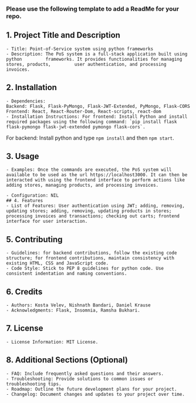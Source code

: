 ### Please use the following template to add a ReadMe for your repo.

## 1. Project Title and Description
    - Title: Point-of-Service system using python frameworks
    - Description: The PoS system is a full-stack application built using python         frameworks. It provides functionalities for managing stores, products,         user authentication, and processing invoices.
## 2. Installation
    - Dependencies: 
    Backend: Flask, Flask-PyMongo, Flask-JWT-Extended, PyMongo, Flask-CORS
    Frontend: React, React-Router-Dom, React-scripts, react-dom
    - Installation Instructions: For frontend: Install Python and install required packages using the following command: `pip install flask flask-pymongo flask-jwt-extended pymongo flask-cors`.

For backend: Install python and type `npm install` and then `npm start`.

## 3. Usage
    - Examples: Once the commands are executed, the PoS system will available to be used as the url https://localhost3000. It can then be interacted with using the frontend interface to perform actions like adding stores, managing products, and processing invoices.

    - Configuration: NIL
    ## 4. Features
    - List of Features: User authentication using JWT; adding, removing, updating stores; adding, removing, updating products in stores; processing invoices and transactions; checking out carts; frontend interface for user interaction.

## 5. Contributing
    - Guidelines: for backend contributions, follow the existing code structure; for frontend contributions, maintain consistency with existing HTML, CSS and JavaScript code.
    - Code Style: Stick to PEP 8 guidelines for python code. Use consistent indentation and naming conventions.
## 6. Credits
    - Authors: Kosta Velev, Nishnath Bandari, Daniel Krause
    - Acknowledgments: Flask, Insomnia, Ramsha Bukhari.
## 7. License
    - License Information: MIT License.
## 8. Additional Sections (Optional)
    - FAQ: Include frequently asked questions and their answers.
    - Troubleshooting: Provide solutions to common issues or troubleshooting tips.
    - Roadmap: Outline the future development plans for your project.
    - Changelog: Document changes and updates to your project over time.
